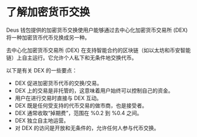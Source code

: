 # 了解加密货币交换

Deus 钱包提供的加密货币交换使用户能够通过去中心化加密货币交易所 (DEX) 将一种加密货币代币兑换成另一种。

去中心化加密货币交易所 (DEX) 在支持智能合约的区块链（如以太坊和币安智能链）上自主运行。它允许个人私下和无条件地交换代币。

以下是有关 DEX 的一些要点：

- DEX 促进加密货币代币的交换/交易。
- DEX 上的交易是非托管的，这意味着用户始终可以控制自己的资金。
- 用户在进行交易时直接与 DEX 互动。
- DEX 既是任何受支持的代币交易的做市商，也是接受者。
- DEX 通常收取“掉期费”，范围在 %0.2 到 %0.4 之间。
- DEX 独立自主地运营。
- 对 DEX 的访问是开放和无条件的，允许任何人参与代币交换。